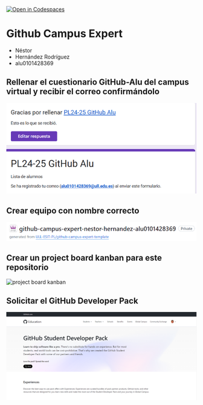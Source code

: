 [![Open in Codespaces](https://classroom.github.com/assets/launch-codespace-7f7980b617ed060a017424585567c406b6ee15c891e84e1186181d67ecf80aa0.svg)](https://classroom.github.com/open-in-codespaces?assignment_repo_id=13506169)
# Github Campus Expert 

- Néstor
- Hernández Rodríguez
- alu0101428369

## Rellenar el cuestionario GitHub-Alu del campus virtual y recibir el correo confirmándolo

![correo de confirmacion del cuestionario](docs/2025-02-12.png)

## Crear equipo con nombre correcto

![equipo](docs/nombre_correcto.png)

## Crear un project board kanban para este repositorio

![project board kanban](docs/2025-02-12(2).png)

## Solicitar el GitHub Developer Pack

![github backpack](docs/Studen_developer.png)
